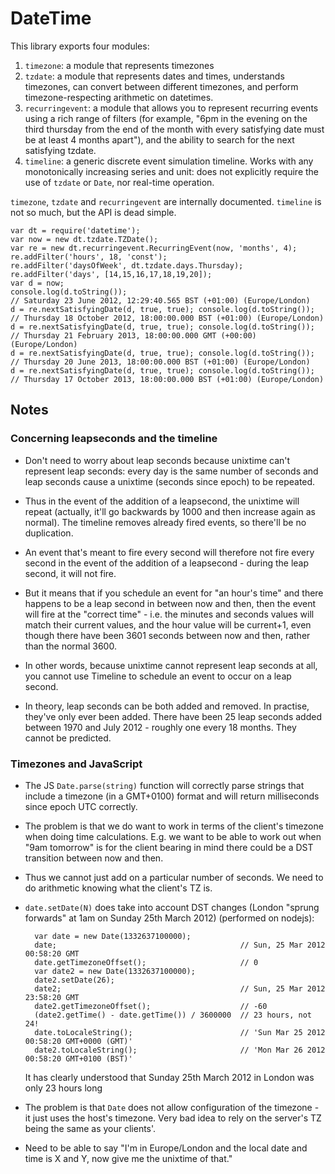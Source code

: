 # DateTime

This library exports four modules:

1. `timezone`: a module that represents timezones
2. `tzdate`: a module that represents dates and times, understands
 timezones, can convert between different timezones, and perform
 timezone-respecting arithmetic on datetimes.
3. `recurringevent`: a module that allows you to represent recurring
 events using a rich range of filters (for example, "6pm in the
 evening on the third thursday from the end of the month with every
 satisfying date must be at least 4 months apart"), and the ability to
 search for the next satisfying tzdate.
4. `timeline`: a generic discrete event simulation timeline. Works
 with any monotonically increasing series and unit: does not
 explicitly require the use of `tzdate` or `Date`, nor real-time
 operation.

`timezone`, `tzdate` and `recurringevent` are internally
documented. `timeline` is not so much, but the API is dead simple.

    var dt = require('datetime');
    var now = new dt.tzdate.TZDate();
    var re = new dt.recurringevent.RecurringEvent(now, 'months', 4);
    re.addFilter('hours', 18, 'const');
    re.addFilter('daysOfWeek', dt.tzdate.days.Thursday);
    re.addFilter('days', [14,15,16,17,18,19,20]);
    var d = now;
    console.log(d.toString());
    // Saturday 23 June 2012, 12:29:40.565 BST (+01:00) (Europe/London)
    d = re.nextSatisfyingDate(d, true, true); console.log(d.toString());
    // Thursday 18 October 2012, 18:00:00.000 BST (+01:00) (Europe/London)
    d = re.nextSatisfyingDate(d, true, true); console.log(d.toString());
    // Thursday 21 February 2013, 18:00:00.000 GMT (+00:00) (Europe/London)
    d = re.nextSatisfyingDate(d, true, true); console.log(d.toString());
    // Thursday 20 June 2013, 18:00:00.000 BST (+01:00) (Europe/London)
    d = re.nextSatisfyingDate(d, true, true); console.log(d.toString());
    // Thursday 17 October 2013, 18:00:00.000 BST (+01:00) (Europe/London)


## Notes

### Concerning leapseconds and the timeline

- Don't need to worry about leap seconds because unixtime can't
  represent leap seconds: every day is the same number of seconds and
  leap seconds cause a unixtime (seconds since epoch) to be repeated.

- Thus in the event of the addition of a leapsecond, the unixtime will
  repeat (actually, it'll go backwards by 1000 and then increase again
  as normal). The timeline removes already fired events, so there'll
  be no duplication.

- An event that's meant to fire every second will therefore not fire
  every second in the event of the addition of a leapsecond - during
  the leap second, it will not fire.

- But it means that if you schedule an event for "an hour's time" and
  there happens to be a leap second in between now and then, then the
  event will fire at the "correct time" - i.e. the minutes and seconds
  values will match their current values, and the hour value will be
  current+1, even though there have been 3601 seconds between now and
  then, rather than the normal 3600.

- In other words, because unixtime cannot represent leap seconds at
  all, you cannot use Timeline to schedule an event to occur on a leap
  second.

- In theory, leap seconds can be both added and removed. In practise,
  they've only ever been added. There have been 25 leap seconds added
  between 1970 and July 2012 - roughly one every 18 months. They
  cannot be predicted.


### Timezones and JavaScript

- The JS `Date.parse(string)` function will correctly parse strings
  that include a timezone (in a GMT+0100) format and will return
  milliseconds since epoch UTC correctly.

- The problem is that we do want to work in terms of the client's
  timezone when doing time calculations. E.g. we want to be able to
  work out when "9am tomorrow" is for the client bearing in mind there
  could be a DST transition between now and then.

- Thus we cannot just add on a particular number of seconds. We need
  to do arithmetic knowing what the client's TZ is.

- `date.setDate(N)` does take into account DST changes (London "sprung
  forwards" at 1am on Sunday 25th March 2012) (performed on nodejs):

        var date = new Date(1332637100000);
        date;                                         // Sun, 25 Mar 2012 00:58:20 GMT
        date.getTimezoneOffset();                     // 0
        var date2 = new Date(1332637100000);
        date2.setDate(26);
        date2;                                        // Sun, 25 Mar 2012 23:58:20 GMT
        date2.getTimezoneOffset();                    // -60
        (date2.getTime() - date.getTime()) / 3600000  // 23 hours, not 24!
        date.toLocaleString();                        // 'Sun Mar 25 2012 00:58:20 GMT+0000 (GMT)'
        date2.toLocaleString();                       // 'Mon Mar 26 2012 00:58:20 GMT+0100 (BST)'

  It has clearly understood that Sunday 25th March 2012 in London was
  only 23 hours long

- The problem is that `Date` does not allow configuration of the
  timezone - it just uses the host's timezone. Very bad idea to rely
  on the server's TZ being the same as your clients'.

- Need to be able to say "I'm in Europe/London and the local date and
  time is X and Y, now give me the unixtime of that."
